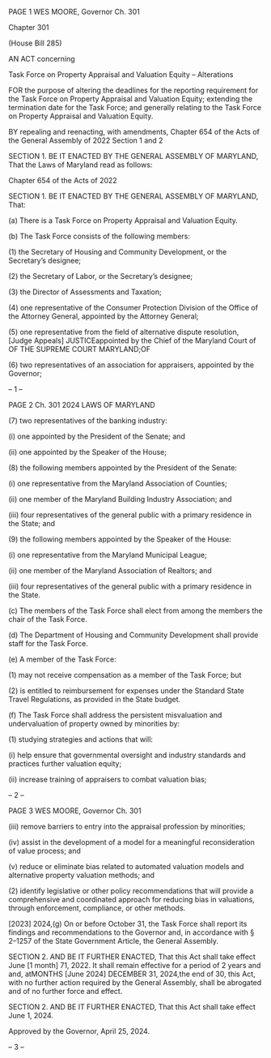 PAGE 1
WES MOORE, Governor Ch. 301

Chapter 301

(House Bill 285)

AN ACT concerning

Task Force on Property Appraisal and Valuation Equity – Alterations

FOR the purpose of altering the deadlines for the reporting requirement for the Task Force
on Property Appraisal and Valuation Equity; extending the termination date for the
Task Force; and generally relating to the Task Force on Property Appraisal and
Valuation Equity.

BY repealing and reenacting, with amendments,
Chapter 654 of the Acts of the General Assembly of 2022
Section 1 and 2

SECTION 1. BE IT ENACTED BY THE GENERAL ASSEMBLY OF MARYLAND,
That the Laws of Maryland read as follows:

Chapter 654 of the Acts of 2022

SECTION 1. BE IT ENACTED BY THE GENERAL ASSEMBLY OF MARYLAND,
That:

(a) There is a Task Force on Property Appraisal and Valuation Equity.

(b) The Task Force consists of the following members:

(1) the Secretary of Housing and Community Development, or the
Secretary’s designee;

(2) the Secretary of Labor, or the Secretary’s designee;

(3) the Director of Assessments and Taxation;

(4) one representative of the Consumer Protection Division of the Office of
the Attorney General, appointed by the Attorney General;

(5) one representative from the field of alternative dispute resolution,
[Judge Appeals] JUSTICEappointed by the Chief of the Maryland Court of OF THE
SUPREME COURT MARYLAND;OF

(6) two representatives of an association for appraisers, appointed by the
Governor;

– 1 –

PAGE 2
Ch. 301 2024 LAWS OF MARYLAND

(7) two representatives of the banking industry:

(i) one appointed by the President of the Senate; and

(ii) one appointed by the Speaker of the House;

(8) the following members appointed by the President of the Senate:

(i) one representative from the Maryland Association of Counties;

(ii) one member of the Maryland Building Industry Association; and

(iii) four representatives of the general public with a primary
residence in the State; and

(9) the following members appointed by the Speaker of the House:

(i) one representative from the Maryland Municipal League;

(ii) one member of the Maryland Association of Realtors; and

(iii) four representatives of the general public with a primary
residence in the State.

(c) The members of the Task Force shall elect from among the members the chair
of the Task Force.

(d) The Department of Housing and Community Development shall provide staff
for the Task Force.

(e) A member of the Task Force:

(1) may not receive compensation as a member of the Task Force; but

(2) is entitled to reimbursement for expenses under the Standard State
Travel Regulations, as provided in the State budget.

(f) The Task Force shall address the persistent misvaluation and undervaluation
of property owned by minorities by:

(1) studying strategies and actions that will:

(i) help ensure that governmental oversight and industry standards
and practices further valuation equity;

(ii) increase training of appraisers to combat valuation bias;

– 2 –

PAGE 3
WES MOORE, Governor Ch. 301

(iii) remove barriers to entry into the appraisal profession by
minorities;

(iv) assist in the development of a model for a meaningful
reconsideration of value process; and

(v) reduce or eliminate bias related to automated valuation models
and alternative property valuation methods; and

(2) identify legislative or other policy recommendations that will provide a
comprehensive and coordinated approach for reducing bias in valuations, through
enforcement, compliance, or other methods.

[2023] 2024,(g) On or before October 31, the Task Force shall report its findings
and recommendations to the Governor and, in accordance with § 2–1257 of the State
Government Article, the General Assembly.

SECTION 2. AND BE IT FURTHER ENACTED, That this Act shall take effect June
[1 month] 71, 2022. It shall remain effective for a period of 2 years and and, atMONTHS
[June 2024] DECEMBER 31, 2024,the end of 30, this Act, with no further action required
by the General Assembly, shall be abrogated and of no further force and effect.

SECTION 2. AND BE IT FURTHER ENACTED, That this Act shall take effect June
1, 2024.

Approved by the Governor, April 25, 2024.

– 3 –